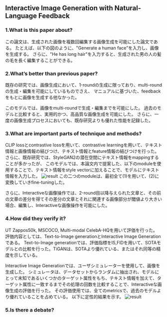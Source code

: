 ## Interactive Image Generation with Natural-Language Feedback

### 1.What is this paper about?

この論文は、生成された画像を複数回編集する画像生成を可能にした論文である。
たとえば、以下の図のように、"Generate a human face"を入力し、画像を生成する。
さらに、"He has long hair"を入力すると、生成された男の人の髪の毛を長く編集することができる。


### 2.What’s better than previous paper?

既存の研究では、画像生成において、1-roundの生成に限っており、multi-roundの生成・編集を可能にしているものでさえ、
マニュアルに基づいた、feedbackをもとに画像を生成する他なかった。

このモデルでは、画像をmulti-roundで生成・編集までを可能にした。
過去のモデルと比較すると、実用的かつ、高品質な画像生成を可能にした。
さらに、一度の画像生成プロセスにおいても、既存研究よりも優れた性能を記録した。

### 3.What are important parts of technique and methods?

CLIP lossとcontrastive lossを用いて、contrastive learningを用いて、テキスト情報と画像情報の結びつけ、テキスト情報とfeature情報の結びつけを行った。
さらに、既存研究では、StyleGAN2の潜在空間にテキスト情報をmappingすることが多かったが、
このモデルでは、本論文内で提案した、以下のmoduleを使用することで、テキスト情報をstyle vectorに加えることで、モデルにテキスト情報を入力した。
![result](../../../../img/TiGAN＿eq.jpg)
この二つのmoduleは、最初全て(1)を用いて、(2)に変換していきfine-tuningした。

さらに、Interactiveな画像操作では、2-round目以降与えられた文章と、その前の文章の差分を得てその差分の文章とそれに関連する画像部分が閾値より大きい場合、編集し、Interactiveな画像操作を可能にした。

### 4.How did they verify it?

UT Zappos50k, MSCOCO, Multi-modal CelebA-HQを用いて評価を行った。
評価内容としては、Text-to-Image generationとInteractive Image Generationである。
Text-to-Image generationでは、評価指標をIS,FIDを用いて、SOTAモデルとの比較を行った。TiGANは、SOTAより優れている、またはそれ同等の精度を示している。

Interactive Image Generationでは、ユーザシミュレーターを使用して、画像を生成した。
シミュレータは、データセットからランダムに抽出され、モデルにとって未知であるいくつかのターゲット属性をもち、テキスト情報を加えて、ターゲット属性に一致するまでその処理の回数を比較することで、Interactiveな画像生成の評価を行った。
その評価使用では、全てのmetricsで、過去のモデルより優れていることを占めている。
以下に定性的結果を示す。
![result](../../../../img/TiGAN_result.jpg)

### 5.Is there a debate?


